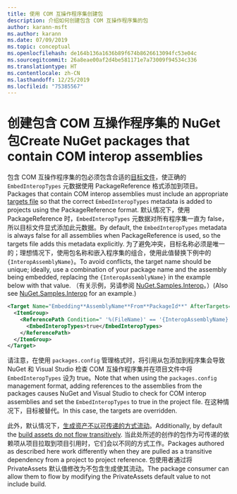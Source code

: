 ```yaml
---
title: 使用 COM 互操作程序集创建包
description: 介绍如何创建包含 COM 互操作程序集的包
author: karann-msft
ms.author: karann
ms.date: 07/09/2019
ms.topic: conceptual
ms.openlocfilehash: de164b136a1636b89f674b8626613094fc53e04c
ms.sourcegitcommit: 26a8eae00af2d4be581171e7a73009f94534c336
ms.translationtype: HT
ms.contentlocale: zh-CN
ms.lasthandoff: 12/25/2019
ms.locfileid: "75385567"
---
```

# <a name="create-nuget-packages-that-contain-com-interop-assemblies"></a><span data-ttu-id="7e02d-103">创建包含 COM 互操作程序集的 NuGet 包</span><span class="sxs-lookup"><span data-stu-id="7e02d-103">Create NuGet packages that contain COM interop assemblies</span></span>

<span data-ttu-id="7e02d-104">包含 COM 互操作程序集的包必须包含合适的[目标文件](creating-a-package.md#include-msbuild-props-and-targets-in-a-package)，使正确的 `EmbedInteropTypes` 元数据使用 PackageReference 格式添加到项目。</span><span class="sxs-lookup"><span data-stu-id="7e02d-104">Packages that contain COM interop assemblies must include an appropriate [targets file](creating-a-package.md#include-msbuild-props-and-targets-in-a-package) so that the correct `EmbedInteropTypes` metadata is added to projects using the PackageReference format.</span></span> <span data-ttu-id="7e02d-105">默认情况下，使用 PackageReference 时，`EmbedInteropTypes` 元数据对所有程序集一直为 false，所以目标文件显式添加此元数据。</span><span class="sxs-lookup"><span data-stu-id="7e02d-105">By default, the `EmbedInteropTypes` metadata is always false for all assemblies when PackageReference is used, so the targets file adds this metadata explicitly.</span></span> <span data-ttu-id="7e02d-106">为了避免冲突，目标名称必须是唯一的；理想情况下，使用包名称和嵌入程序集的组合，使用此值替换下例中的 `{InteropAssemblyName}`。</span><span class="sxs-lookup"><span data-stu-id="7e02d-106">To avoid conflicts, the target name should be unique; ideally, use a combination of your package name and the assembly being embedded, replacing the `{InteropAssemblyName}` in the example below with that value.</span></span> <span data-ttu-id="7e02d-107">（有关示例，另请参阅 [NuGet.Samples.Interop](https://github.com/NuGet/Samples/tree/master/NuGet.Samples.Interop)。）</span><span class="sxs-lookup"><span data-stu-id="7e02d-107">(Also see [NuGet.Samples.Interop](https://github.com/NuGet/Samples/tree/master/NuGet.Samples.Interop) for an example.)</span></span>

```xml
<Target Name="Embedding**AssemblyName**From**PackageId**" AfterTargets="ResolveReferences" BeforeTargets="FindReferenceAssembliesForReferences">
  <ItemGroup>
    <ReferencePath Condition=" '%(FileName)' == '{InteropAssemblyName}' AND '%(ReferencePath.NuGetPackageId)' == '$(MSBuildThisFileName)' ">
      <EmbedInteropTypes>true</EmbedInteropTypes>
    </ReferencePath>
  </ItemGroup>
</Target>
```

<span data-ttu-id="7e02d-108">请注意，在使用 `packages.config` 管理格式时，将引用从包添加到程序集会导致 NuGet 和 Visual Studio 检查 COM 互操作程序集并在项目文件中将 `EmbedInteropTypes` 设为 true。</span><span class="sxs-lookup"><span data-stu-id="7e02d-108">Note that when using the `packages.config` management format, adding references to the assemblies from the packages causes NuGet and Visual Studio to check for COM interop assemblies and set the `EmbedInteropTypes` to true in the project file.</span></span> <span data-ttu-id="7e02d-109">在这种情况下，目标被替代。</span><span class="sxs-lookup"><span data-stu-id="7e02d-109">In this case, the targets are overridden.</span></span>

<span data-ttu-id="7e02d-110">此外，默认情况下，[生成资产不以可传递的方式流动](../consume-packages/package-references-in-project-files.md#controlling-dependency-assets)。</span><span class="sxs-lookup"><span data-stu-id="7e02d-110">Additionally, by default the [build assets do not flow transitively](../consume-packages/package-references-in-project-files.md#controlling-dependency-assets).</span></span> <span data-ttu-id="7e02d-111">当此处所述的创作的包作为可传递的依赖项从项目拉取到项目引用时，它们会以不同的方式工作。</span><span class="sxs-lookup"><span data-stu-id="7e02d-111">Packages authored as described here work differently when they are pulled as a transitive dependency from a project to project reference.</span></span> <span data-ttu-id="7e02d-112">包使用者通过将 PrivateAssets 默认值修改为不包含生成使其流动。</span><span class="sxs-lookup"><span data-stu-id="7e02d-112">The package consumer can allow them to flow by modifying the PrivateAssets default value to not include build.</span></span>

<a name="creating-the-package"></a>